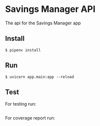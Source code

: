 # Savings Manager API

The api for the Savings Manager app

## Install

```
$ pipenv install
```

## Run

```
$ uvicorn app.main:app --reload
```

## Test

For testing run:

```
```

For coverage report run:

```
```
